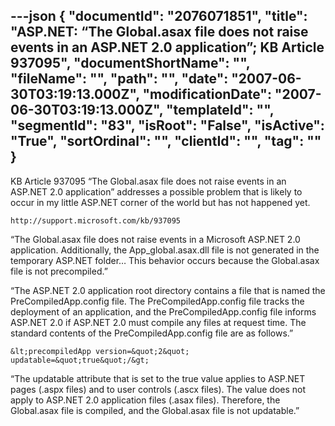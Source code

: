 ---json
{
  "documentId": "2076071851",
  "title": "ASP.NET: “The Global.asax file does not raise events in an ASP.NET 2.0 application”; KB Article 937095",
  "documentShortName": "",
  "fileName": "",
  "path": "",
  "date": "2007-06-30T03:19:13.000Z",
  "modificationDate": "2007-06-30T03:19:13.000Z",
  "templateId": "",
  "segmentId": "83",
  "isRoot": "False",
  "isActive": "True",
  "sortOrdinal": "",
  "clientId": "",
  "tag": ""
}
---

KB Article 937095 “The Global.asax file does not raise events in an ASP.NET 2.0 application” addresses a possible problem that is likely to occur in my little ASP.NET corner of the world but has not happened yet.

    http://support.microsoft.com/kb/937095

“The Global.asax file does not raise events in a Microsoft ASP.NET 2.0 application. Additionally, the App_global.asax.dll file is not generated in the temporary ASP.NET folder… This behavior occurs because the Global.asax file is not precompiled.”

“The ASP.NET 2.0 application root directory contains a file that is named the PreCompiledApp.config file. The PreCompiledApp.config file tracks the deployment of an application, and the PreCompiledApp.config file informs ASP.NET 2.0 if ASP.NET 2.0 must compile any files at request time. The standard contents of the PreCompiledApp.config file are as follows.”

    &lt;precompiledApp version=&quot;2&quot; updatable=&quot;true&quot;/&gt;

“The updatable attribute that is set to the true value applies to ASP.NET pages (.aspx files) and to user controls (.ascx files). The value does not apply to ASP.NET 2.0 application files (.asax files). Therefore, the Global.asax file is compiled, and the Global.asax file is not updatable.”
